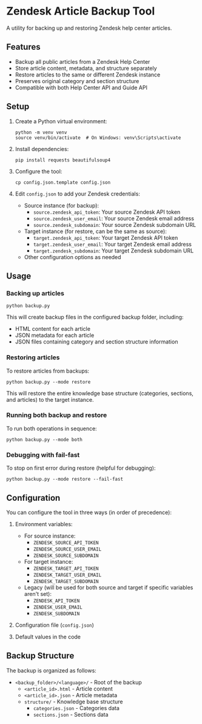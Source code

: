# Zendesk Article Backup Tool

A utility for backing up and restoring Zendesk help center articles.

## Features

- Backup all public articles from a Zendesk Help Center
- Store article content, metadata, and structure separately
- Restore articles to the same or different Zendesk instance
- Preserves original category and section structure
- Compatible with both Help Center API and Guide API

## Setup

1. Create a Python virtual environment:
   ```
   python -m venv venv
   source venv/bin/activate  # On Windows: venv\Scripts\activate
   ```

2. Install dependencies:
   ```
   pip install requests beautifulsoup4
   ```

3. Configure the tool:
   ```
   cp config.json.template config.json
   ```
   
4. Edit `config.json` to add your Zendesk credentials:
   - Source instance (for backup):
     - `source.zendesk_api_token`: Your source Zendesk API token
     - `source.zendesk_user_email`: Your source Zendesk email address
     - `source.zendesk_subdomain`: Your source Zendesk subdomain URL
   - Target instance (for restore, can be the same as source):
     - `target.zendesk_api_token`: Your target Zendesk API token
     - `target.zendesk_user_email`: Your target Zendesk email address
     - `target.zendesk_subdomain`: Your target Zendesk subdomain URL
   - Other configuration options as needed

## Usage

### Backing up articles

```
python backup.py
```

This will create backup files in the configured backup folder, including:
- HTML content for each article
- JSON metadata for each article
- JSON files containing category and section structure information

### Restoring articles

To restore articles from backups:

```
python backup.py --mode restore
```

This will restore the entire knowledge base structure (categories, sections, and articles) to the target instance.

### Running both backup and restore

To run both operations in sequence:

```
python backup.py --mode both
```

### Debugging with fail-fast

To stop on first error during restore (helpful for debugging):

```
python backup.py --mode restore --fail-fast
```

## Configuration

You can configure the tool in three ways (in order of precedence):

1. Environment variables:
   - For source instance:
     - `ZENDESK_SOURCE_API_TOKEN`
     - `ZENDESK_SOURCE_USER_EMAIL`
     - `ZENDESK_SOURCE_SUBDOMAIN`
   - For target instance:
     - `ZENDESK_TARGET_API_TOKEN`
     - `ZENDESK_TARGET_USER_EMAIL`
     - `ZENDESK_TARGET_SUBDOMAIN`
   - Legacy (will be used for both source and target if specific variables aren't set):
     - `ZENDESK_API_TOKEN`
     - `ZENDESK_USER_EMAIL`
     - `ZENDESK_SUBDOMAIN`

2. Configuration file (`config.json`)

3. Default values in the code

## Backup Structure

The backup is organized as follows:

- `<backup_folder>/<language>/` - Root of the backup
  - `<article_id>.html` - Article content
  - `<article_id>.json` - Article metadata
  - `structure/` - Knowledge base structure
    - `categories.json` - Categories data
    - `sections.json` - Sections data
